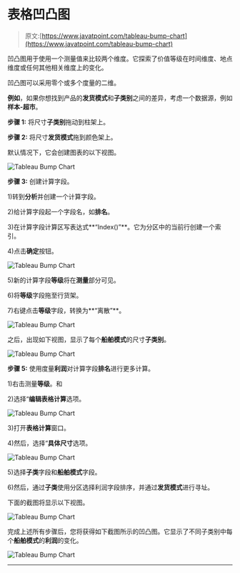 # 表格凹凸图

> 原文:[https://www.javatpoint.com/tableau-bump-chart](https://www.javatpoint.com/tableau-bump-chart)

凹凸图用于使用一个测量值来比较两个维度。它探索了价值等级在时间维度、地点维度或任何其他相关维度上的变化。

凹凸图可以采用零个或多个度量的二维。

**例如**，如果你想找到产品的**发货模式**和**子类别**之间的差异，考虑一个数据源，例如**样本-超市**。

**步骤 1:** 将尺寸**子类别**拖动到柱架上。

**步骤 2:** 将尺寸**发货模式**拖到颜色架上。

默认情况下，它会创建图表的以下视图。

![Tableau Bump Chart](../Images/6463312814a5cb6824c45914bb13a3ae.png)

**步骤 3:** 创建计算字段。

1)转到**分析**并创建一个计算字段。

2)给计算字段起一个字段名，如**排名**。

3)在计算字段计算区写表达式**“Index()”**。它为分区中的当前行创建一个索引。

4)点击**确定**按钮。

![Tableau Bump Chart](../Images/db8909619af3758df20acc80beac1dcc.png)

5)新的计算字段**等级**将在**测量**部分可见。

6)将**等级**字段拖至行货架。

7)右键点击**等级**字段，转换为**“离散”**。

![Tableau Bump Chart](../Images/34a0e4fe92e41713894f254a6688f83c.png)

之后，出现如下视图，显示了每个**船舶模式**的尺寸**子类别**。

![Tableau Bump Chart](../Images/ad01b0a2433d3eec3efeaa866a537c10.png)

**步骤 5:** 使用度量**利润**对计算字段**排名**进行更多计算。

1)右击测量**等级**。和

2)选择“**编辑表格计算**选项。

![Tableau Bump Chart](../Images/a6b74ff5295684608e005d37eee9097b.png)

3)打开**表格计算**窗口。

4)然后，选择“**具体尺寸**选项。

![Tableau Bump Chart](../Images/6daae9c98e6d3552368ab4cbd14bf300.png)

5)选择**子类**字段和**船舶模式**字段。

6)然后，通过**子类**使用分区选择利润字段排序，并通过**发货模式**进行寻址。

下面的截图将显示以下视图。

![Tableau Bump Chart](../Images/a4149a28885d474feb7a7c763608d5c9.png)

完成上述所有步骤后，您将获得如下截图所示的凹凸图。它显示了不同子类别中每个**船舶模式**的**利润**的变化。

![Tableau Bump Chart](../Images/125d89c75cf8682b5b65d732917b830f.png)

* * *